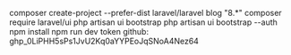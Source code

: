 composer create-project --prefer-dist laravel/laravel blog "8.*"
composer require laravel/ui
php artisan ui bootstrap 
php artisan ui bootstrap --auth
npm install
npm run dev
token github: 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 